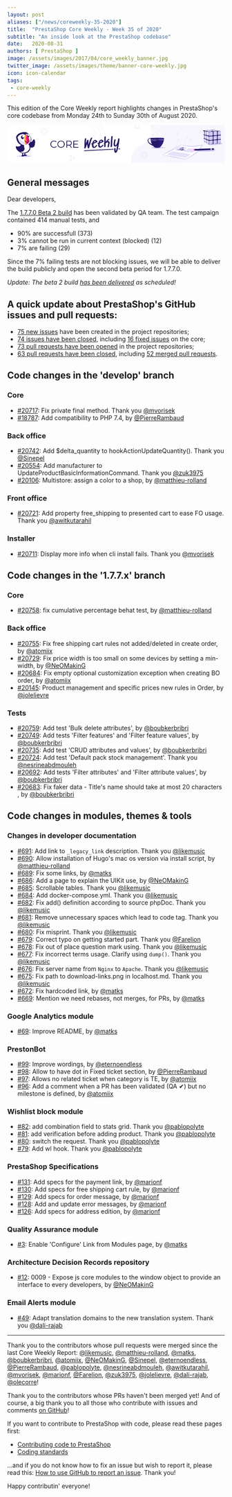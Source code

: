```yaml
---
layout: post
aliases: ["/news/coreweekly-35-2020"]
title:  "PrestaShop Core Weekly - Week 35 of 2020"
subtitle: "An inside look at the PrestaShop codebase"
date:   2020-08-31
authors: [ PrestaShop ]
image: /assets/images/2017/04/core_weekly_banner.jpg
twitter_image: /assets/images/theme/banner-core-weekly.jpg
icon: icon-calendar
tags:
 - core-weekly
---
```


This edition of the Core Weekly report highlights changes in PrestaShop's core codebase from Monday 24th to Sunday 30th of August 2020.

![Core Weekly banner](/assets/images/2018/12/banner-core-weekly.jpg)

## General messages

Dear developers,

The [1.7.7.0 Beta 2 build](https://github.com/PrestaShop/PrestaShop/issues/18647#issuecomment-672940163) has been validated by QA team. The test campaign contained 414 manual tests, and
- 90% are successfull (373)
- 3% cannot be run in current context (blocked) (12)
- 7% are failing (29)

Since the 7% failing tests are not blocking issues, we will be able to deliver the build publicly and open the second beta period for 1.7.7.0.

_Update: The beta 2 build [has been delivered](https://build.prestashop.com/news/prestashop-1-7-7-0-beta2-release/) as scheduled!_


## A quick update about PrestaShop's GitHub issues and pull requests:

- [75 new issues](https://github.com/search?q=org%3APrestaShop+is%3Apublic++-repo%3Aprestashop%2Fprestashop.github.io++is%3Aissue+created%3A2020-08-24..2020-08-30) have been created in the project repositories;
- [74 issues have been closed](https://github.com/search?q=org%3APrestaShop+is%3Apublic++-repo%3Aprestashop%2Fprestashop.github.io++is%3Aissue+closed%3A2020-08-24..2020-08-30), including [16 fixed issues](https://github.com/search?q=org%3APrestaShop+is%3Apublic++-repo%3Aprestashop%2Fprestashop.github.io++is%3Aissue+label%3Afixed+closed%3A2020-08-24..2020-08-30) on the core;
- [73 pull requests have been opened](https://github.com/search?q=org%3APrestaShop+is%3Apublic++-repo%3Aprestashop%2Fprestashop.github.io++is%3Apr+created%3A2020-08-24..2020-08-30) in the project repositories;
- [63 pull requests have been closed](https://github.com/search?q=org%3APrestaShop+is%3Apublic++-repo%3Aprestashop%2Fprestashop.github.io++is%3Apr+closed%3A2020-08-24..2020-08-30), including [52 merged pull requests](https://github.com/search?q=org%3APrestaShop+is%3Apublic++-repo%3Aprestashop%2Fprestashop.github.io++is%3Apr+merged%3A2020-08-24..2020-08-30).



## Code changes in the 'develop' branch


### Core
* [#20717](https://github.com/PrestaShop/PrestaShop/pull/20717): Fix private final method. Thank you [@mvorisek](https://github.com/mvorisek)
* [#18787](https://github.com/PrestaShop/PrestaShop/pull/18787): Add compatibility to PHP 7.4, by [@PierreRambaud](https://github.com/PierreRambaud)


### Back office
* [#20742](https://github.com/PrestaShop/PrestaShop/pull/20742):  Add $delta_quantity to hookActionUpdateQuantity(). Thank you [@Sinepel](https://github.com/Sinepel)
* [#20554](https://github.com/PrestaShop/PrestaShop/pull/20554): Add manufacturer to UpdateProductBasicInformationCommand. Thank you [@zuk3975](https://github.com/zuk3975)
* [#20106](https://github.com/PrestaShop/PrestaShop/pull/20106): Multistore: assign a color to a shop, by [@matthieu-rolland](https://github.com/matthieu-rolland)


### Front office
* [#20721](https://github.com/PrestaShop/PrestaShop/pull/20721): Add property free_shipping to presented cart to ease FO usage. Thank you [@awitkutarahil](https://github.com/awitkutarahil)


### Installer
* [#20711](https://github.com/PrestaShop/PrestaShop/pull/20711): Display more info when cli install fails. Thank you [@mvorisek](https://github.com/mvorisek)


## Code changes in the '1.7.7.x' branch


### Core
* [#20758](https://github.com/PrestaShop/PrestaShop/pull/20758): fix cumulative percentage behat test, by [@matthieu-rolland](https://github.com/matthieu-rolland)


### Back office
* [#20755](https://github.com/PrestaShop/PrestaShop/pull/20755): Fix free shipping cart rules not added/deleted in create order, by [@atomiix](https://github.com/atomiix)
* [#20729](https://github.com/PrestaShop/PrestaShop/pull/20729): Fix price width is too small on some devices by setting a min-width, by [@NeOMakinG](https://github.com/NeOMakinG)
* [#20684](https://github.com/PrestaShop/PrestaShop/pull/20684): Fix empty optional customization exception when creating BO order, by [@atomiix](https://github.com/atomiix)
* [#20145](https://github.com/PrestaShop/PrestaShop/pull/20145): Product management and specific prices new rules in Order, by [@jolelievre](https://github.com/jolelievre)


### Tests
* [#20759](https://github.com/PrestaShop/PrestaShop/pull/20759): Add test 'Bulk delete attributes', by [@boubkerbribri](https://github.com/boubkerbribri)
* [#20749](https://github.com/PrestaShop/PrestaShop/pull/20749): Add tests 'Filter features' and 'Filter feature values', by [@boubkerbribri](https://github.com/boubkerbribri)
* [#20735](https://github.com/PrestaShop/PrestaShop/pull/20735): Add test 'CRUD attributes and values', by [@boubkerbribri](https://github.com/boubkerbribri)
* [#20724](https://github.com/PrestaShop/PrestaShop/pull/20724): Add test  'Default pack stock management'. Thank you [@nesrineabdmouleh](https://github.com/nesrineabdmouleh)
* [#20692](https://github.com/PrestaShop/PrestaShop/pull/20692): Add tests 'Filter attributes' and 'Filter attribute values', by [@boubkerbribri](https://github.com/boubkerbribri)
* [#20683](https://github.com/PrestaShop/PrestaShop/pull/20683): Fix faker data - Title's name should take at most 20 characters , by [@boubkerbribri](https://github.com/boubkerbribri)


## Code changes in modules, themes & tools


### Changes in developer documentation
* [#691](https://github.com/PrestaShop/docs/pull/691): Add link to `_legacy_link` description. Thank you [@likemusic](https://github.com/likemusic)
* [#690](https://github.com/PrestaShop/docs/pull/690): Allow installation of Hugo's mac os version via install script, by [@matthieu-rolland](https://github.com/matthieu-rolland)
* [#689](https://github.com/PrestaShop/docs/pull/689): Fix some links, by [@matks](https://github.com/matks)
* [#686](https://github.com/PrestaShop/docs/pull/686): Add a page to explain the UIKit use, by [@NeOMakinG](https://github.com/NeOMakinG)
* [#685](https://github.com/PrestaShop/docs/pull/685): Scrollable tables. Thank you [@likemusic](https://github.com/likemusic)
* [#684](https://github.com/PrestaShop/docs/pull/684): Add docker-compose.yml. Thank you [@likemusic](https://github.com/likemusic)
* [#682](https://github.com/PrestaShop/docs/pull/682): Fix add() definition according to source phpDoc. Thank you [@likemusic](https://github.com/likemusic)
* [#681](https://github.com/PrestaShop/docs/pull/681): Remove unnecessary spaces which lead to code tag. Thank you [@likemusic](https://github.com/likemusic)
* [#680](https://github.com/PrestaShop/docs/pull/680): Fix misprint. Thank you [@likemusic](https://github.com/likemusic)
* [#679](https://github.com/PrestaShop/docs/pull/679): Correct typo on getting started part. Thank you [@Farelion](https://github.com/Farelion)
* [#678](https://github.com/PrestaShop/docs/pull/678): Fix out of place question mark using. Thank you [@likemusic](https://github.com/likemusic)
* [#677](https://github.com/PrestaShop/docs/pull/677): Fix incorrect terms usage. Сlarify using `dump()`. Thank you [@likemusic](https://github.com/likemusic)
* [#676](https://github.com/PrestaShop/docs/pull/676): Fix server name from `Nginx` to `Apache`. Thank you [@likemusic](https://github.com/likemusic)
* [#675](https://github.com/PrestaShop/docs/pull/675): Fix path to download-links.png in localhost.md. Thank you [@likemusic](https://github.com/likemusic)
* [#672](https://github.com/PrestaShop/docs/pull/672): Fix hardcoded link, by [@matks](https://github.com/matks)
* [#669](https://github.com/PrestaShop/docs/pull/669): Mention we need rebases, not merges, for PRs, by [@matks](https://github.com/matks)


### Google Analytics module
* [#69](https://github.com/PrestaShop/ps_googleanalytics/pull/69): Improve README, by [@matks](https://github.com/matks)


### PrestonBot
* [#99](https://github.com/PrestaShop/prestonbot/pull/99): Improve wordings, by [@eternoendless](https://github.com/eternoendless)
* [#98](https://github.com/PrestaShop/prestonbot/pull/98): Allow to have dot in Fixed ticket section, by [@PierreRambaud](https://github.com/PierreRambaud)
* [#97](https://github.com/PrestaShop/prestonbot/pull/97): Allows no related ticket when category is TE, by [@atomiix](https://github.com/atomiix)
* [#96](https://github.com/PrestaShop/prestonbot/pull/96): Add a comment when a PR has been validated (QA ✔) but no milestone is defined, by [@atomiix](https://github.com/atomiix)


### Wishlist block module
* [#82](https://github.com/PrestaShop/blockwishlist/pull/82): add combination field to stats grid. Thank you [@pablopolyte](https://github.com/pablopolyte)
* [#81](https://github.com/PrestaShop/blockwishlist/pull/81): add verification before adding product. Thank you [@pablopolyte](https://github.com/pablopolyte)
* [#80](https://github.com/PrestaShop/blockwishlist/pull/80): switch the request. Thank you [@pablopolyte](https://github.com/pablopolyte)
* [#79](https://github.com/PrestaShop/blockwishlist/pull/79): Add wl hook. Thank you [@pablopolyte](https://github.com/pablopolyte)


### PrestaShop Specifications
* [#131](https://github.com/PrestaShop/prestashop-specs/pull/131): Add specs for the payment link, by [@marionf](https://github.com/marionf)
* [#130](https://github.com/PrestaShop/prestashop-specs/pull/130): Add specs for free shipping cart rule, by [@marionf](https://github.com/marionf)
* [#129](https://github.com/PrestaShop/prestashop-specs/pull/129): Add specs for order message, by [@marionf](https://github.com/marionf)
* [#128](https://github.com/PrestaShop/prestashop-specs/pull/128): Add and update error messages, by [@marionf](https://github.com/marionf)
* [#126](https://github.com/PrestaShop/prestashop-specs/pull/126): Add specs for address edition, by [@marionf](https://github.com/marionf)


### Quality Assurance module
* [#3](https://github.com/PrestaShop/ps_qualityassurance/pull/3): Enable 'Configure' Link from Modules page, by [@matks](https://github.com/matks)


### Architecture Decision Records repository
* [#12](https://github.com/PrestaShop/ADR/pull/12): 0009 - Expose js core modules to the window object to provide an interface to every developers, by [@NeOMakinG](https://github.com/NeOMakinG)


### Email Alerts module
* [#49](https://github.com/PrestaShop/ps_emailalerts/pull/49): Adapt translation domains to the new translation system. Thank you [@dali-rajab](https://github.com/dali-rajab)


<hr />

Thank you to the contributors whose pull requests were merged since the last Core Weekly Report: [@likemusic](https://github.com/likemusic), [@matthieu-rolland](https://github.com/matthieu-rolland), [@matks](https://github.com/matks), [@boubkerbribri](https://github.com/boubkerbribri), [@atomiix](https://github.com/atomiix), [@NeOMakinG](https://github.com/NeOMakinG), [@Sinepel](https://github.com/Sinepel), [@eternoendless](https://github.com/eternoendless), [@PierreRambaud](https://github.com/PierreRambaud), [@pablopolyte](https://github.com/pablopolyte), [@nesrineabdmouleh](https://github.com/nesrineabdmouleh), [@awitkutarahil](https://github.com/awitkutarahil), [@mvorisek](https://github.com/mvorisek), [@marionf](https://github.com/marionf), [@Farelion](https://github.com/Farelion), [@zuk3975](https://github.com/zuk3975), [@jolelievre](https://github.com/jolelievre), [@dali-rajab](https://github.com/dali-rajab), [@olecorre](https://github.com/olecorre)!

Thank you to the contributors whose PRs haven't been merged yet! And of course, a big thank you to all those who contribute with issues and comments [on GitHub](https://github.com/PrestaShop/PrestaShop)!

If you want to contribute to PrestaShop with code, please read these pages first:

 * [Contributing code to PrestaShop](https://devdocs.prestashop.com/1.7/contribute/contribution-guidelines/)
 * [Coding standards](https://devdocs.prestashop.com/1.7/development/coding-standards/)

...and if you do not know how to fix an issue but wish to report it, please read this: [How to use GitHub to report an issue](https://devdocs.prestashop.com/1.7/contribute/contribute-reporting-issues/). Thank you!

Happy contributin' everyone!
